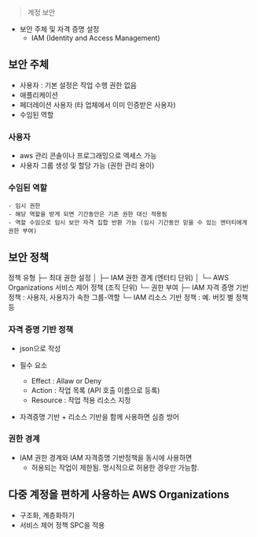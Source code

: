 > 계정 보안

- 보안 주체 및 자격 증명 설정
    - IAM (Identity and Access Management)
## 보안 주체
- 사용자 : 기본 설정은 작업 수행 권한 없음
- 애플리케이션
- 페더레이션 사용자 (타 업체에서 이미 인증받은 사용자)
- 수임된 역할

### 사용자
- aws 관리 콘솔이나 프로그래밍으로 엑세스 가능
- 사용자 그룹 생성 및 할당 가능 (권한 관리 용이)
### 수임된 역할
    - 임시 권한
    - 해당 역할을 받게 되면 기간동안은 기존 권한 대신 적용됨
    - 역할 수임으로 임시 보안 자격 집합 반환 가능 (임시 기간동안 믿을 수 있는 엔터티에게 권한 부여)

## 보안 정책
정책 유형
├─ 최대 권한 설정
│   ├─ IAM 권한 경계 (엔터티 단위)
│   └─ AWS Organizations 서비스 제어 정책 (조직 단위)
└─ 권한 부여
    ├─ IAM 자격 증명 기반 정책 : 사용자, 사용자가 속한 그룹-역할
    └─ IAM 리소스 기반 정책 : 예. 버킷 별 정책 등

### 자격 증명 기반 정책 
- json으로 작성
- 필수 요소
    - Effect : Allaw or Deny
    - Action : 작업 목록 (API 호출 이름으로 등록)
    - Resource : 작업 적용 리소스 지정

- 자격증명 기반 + 리소스 기반을 함께 사용하면 심층 방어

### 권한 경계
- IAM 권한 경계와 IAM 자격증명 기반정책을 동시에 사용하면
    - 허용되는 작업이 제한됨. 명시적으로 허용한 경우만 가능함.

## 다중 계정을 편하게 사용하는 AWS Organizations
- 구조화, 계층화하기
- 서비스 제어 정책 SPC을 적용 
